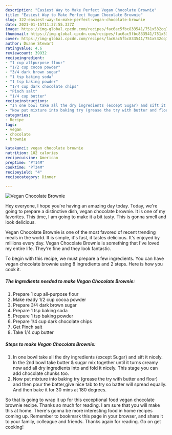 ```yaml
---
description: "Easiest Way to Make Perfect Vegan Chocolate Brownie"
title: "Easiest Way to Make Perfect Vegan Chocolate Brownie"
slug: 322-easiest-way-to-make-perfect-vegan-chocolate-brownie
date: 2021-01-15T11:37:55.337Z
image: https://img-global.cpcdn.com/recipes/fac6ac5fbc833541/751x532cq70/vegan-chocolate-brownie-recipe-main-photo.jpg
thumbnail: https://img-global.cpcdn.com/recipes/fac6ac5fbc833541/751x532cq70/vegan-chocolate-brownie-recipe-main-photo.jpg
cover: https://img-global.cpcdn.com/recipes/fac6ac5fbc833541/751x532cq70/vegan-chocolate-brownie-recipe-main-photo.jpg
author: Duane Stewart
ratingvalue: 4.6
reviewcount: 39932
recipeingredient:
- "1 cup allpurpose flour"
- "1/2 cup cocoa powder"
- "3/4 dark brown sugar"
- "1 tsp baking soda"
- "1 tsp baking powder"
- "1/4 cup dark chocolate chips"
- "Pinch salt"
- "1/4 cup butter"
recipeinstructions:
- "In one bowl take all the dry ingredients (except Sugar) and sift it nicely. In the 2nd bowl take butter &amp; sugar mix together until it turns creamy now add all dry ingredients into and fold it nicely. This stage you can add chocolate chunks too."
- "Now put mixture into baking try (grease the try with butter and flour) and then pour the batter,give nice tab to try so batter will spread equally. And then bake it for 30 mins at 180 degrees."
categories:
- Recipe
tags:
- vegan
- chocolate
- brownie

katakunci: vegan chocolate brownie 
nutrition: 102 calories
recipecuisine: American
preptime: "PT14M"
cooktime: "PT34M"
recipeyield: "4"
recipecategory: Dinner

---
```



![Vegan Chocolate Brownie](https://img-global.cpcdn.com/recipes/fac6ac5fbc833541/751x532cq70/vegan-chocolate-brownie-recipe-main-photo.jpg)

Hey everyone, I hope you're having an amazing day today. Today, we're going to prepare a distinctive dish, vegan chocolate brownie. It is one of my favorites. This time, I am going to make it a bit tasty. This is gonna smell and look delicious.

Vegan Chocolate Brownie is one of the most favored of recent trending meals in the world. It is simple, it's fast, it tastes delicious. It's enjoyed by millions every day. Vegan Chocolate Brownie is something that I've loved my entire life. They're fine and they look fantastic.




To begin with this recipe, we must prepare a few ingredients. You can have vegan chocolate brownie using 8 ingredients and 2 steps. Here is how you cook it.

<!--inarticleads1-->

##### The ingredients needed to make Vegan Chocolate Brownie:

1. Prepare 1 cup all-purpose flour
1. Make ready 1/2 cup cocoa powder
1. Prepare 3/4 dark brown sugar
1. Prepare 1 tsp baking soda
1. Prepare 1 tsp baking powder
1. Prepare 1/4 cup dark chocolate chips
1. Get Pinch salt
1. Take 1/4 cup butter




<!--inarticleads2-->

##### Steps to make Vegan Chocolate Brownie:

1. In one bowl take all the dry ingredients (except Sugar) and sift it nicely. In the 2nd bowl take butter &amp; sugar mix together until it turns creamy now add all dry ingredients into and fold it nicely. This stage you can add chocolate chunks too.
1. Now put mixture into baking try (grease the try with butter and flour) and then pour the batter,give nice tab to try so batter will spread equally. And then bake it for 30 mins at 180 degrees.




So that is going to wrap it up for this exceptional food vegan chocolate brownie recipe. Thanks so much for reading. I am sure that you will make this at home. There's gonna be more interesting food in home recipes coming up. Remember to bookmark this page in your browser, and share it to your family, colleague and friends. Thanks again for reading. Go on get cooking!
